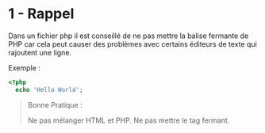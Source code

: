 # 1 - Rappel

Dans un fichier php il est conseillé de ne pas mettre la balise fermante de PHP car cela peut causer des problèmes avec certains éditeurs de texte qui rajoutent une ligne.

Exemple :

```PHP
<?php
  echo 'Hello World';
```
> Bonne Pratique :
>
> Ne pas mélanger HTML et PHP. Ne pas mettre le tag fermant.
